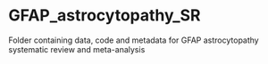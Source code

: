 # GFAP_astrocytopathy_SR
Folder containing data, code and metadata for GFAP astrocytopathy systematic review and meta-analysis
